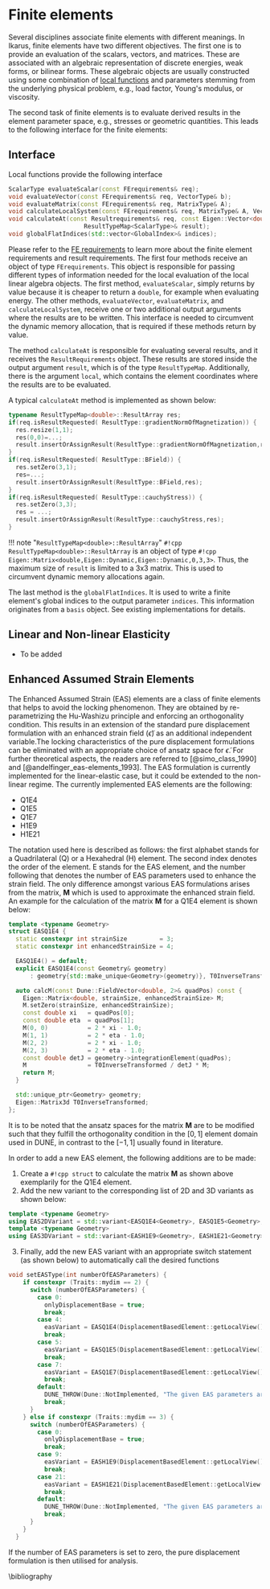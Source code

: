 <!--
SPDX-FileCopyrightText: 2022 The Ikarus Developers mueller@ibb.uni-stuttgart.de
SPDX-License-Identifier: CC-BY-SA-4.0
-->

# Finite elements

Several disciplines associate finite elements with different meanings.
In Ikarus, finite elements have two different objectives.
The first one is to provide an evaluation of the scalars, vectors, and matrices. 
These are associated with an algebraic representation of discrete energies, weak forms, or bilinear forms.
These algebraic objects are usually constructed using some combination of [local functions](localFunctions.md) and 
parameters stemming from the underlying physical problem, e.g., load factor, Young's modulus, or viscosity.

The second task of finite elements is to evaluate derived results in the element parameter space, e.g., stresses or geometric quantities.
This leads to the following interface for the finite elements:
## Interface
Local functions provide the following interface
```cpp
ScalarType evaluateScalar(const FErequirements& req);
void evaluateVector(const FErequirements& req, VectorType& b);
void evaluateMatrix(const FErequirements& req, MatrixType& A);
void calculateLocalSystem(const FErequirements& req, MatrixType& A, VectorType& b);
void calculateAt(const Resultrequirements& req, const Eigen::Vector<double, Traits::mydim>& local,
                     ResultTypeMap<ScalarType>& result);
void globalFlatIndices(std::vector<GlobalIndex>& indices);
```

Please refer to the [FE requirements](feRequirements.md) to learn more about the finite element requirements and result requirements. 
The first four methods receive an object of type `FErequirements`. This object is responsible for passing different types of information needed for the local evaluation of the local linear algebra objects.
The first method, `evaluateScalar`, simply returns by value because it is cheaper to return a `double`, for example when evaluating energy.
The other methods, `evaluateVector`, `evaluateMatrix`, and `calculateLocalSystem`, receive one or two additional output arguments where the results are to be written.
This interface is needed to circumvent the dynamic memory allocation, that is required if these methods return by value.

The method `calculateAt` is responsible for evaluating several results, and it receives the `ResultRequirements` object.
These results are stored inside the output argument `result`, which is of the type `ResultTypeMap`.
Additionally, there is the argument `local`, which contains the element coordinates where the results are to be evaluated.


A typical `calculateAt` method is implemented as shown below: 

```cpp
typename ResultTypeMap<double>::ResultArray res;
if(req.isResultRequested( ResultType::gradientNormOfMagnetization)) {
  res.resize(1,1);
  res(0,0)=...;
  result.insertOrAssignResult(ResultType::gradientNormOfMagnetization,res);
}
if(req.isResultRequested( ResultType::BField)) {
  res.setZero(3,1);
  res=...;
  result.insertOrAssignResult(ResultType::BField,res);
}
if(req.isResultRequested( ResultType::cauchyStress)) {
  res.setZero(3,3);
  res = ...;
  result.insertOrAssignResult(ResultType::cauchyStress,res);
}
```
!!! note "`ResultTypeMap<double>::ResultArray`"
    `#!cpp ResultTypeMap<double>::ResultArray` is an object of type `#!cpp Eigen::Matrix<double,Eigen::Dynamic,Eigen::Dynamic,0,3,3>`.
    Thus, the maximum size of `result` is limited to a 3x3 matrix. This is used to circumvent dynamic memory allocations again.


The last method is the `globalFlatIndices`. It is used to write a finite element's global indices to the output parameter `indices`.
This information originates from a `basis` object. See existing implementations for details.

## Linear and Non-linear Elasticity
* To be added

## Enhanced Assumed Strain Elements
The Enhanced Assumed Strain (EAS) elements are a class of finite elements that helps to avoid the locking phenomenon.
They are obtained by re-parametrizing the Hu-Washizu principle and enforcing an orthogonality condition. 
This results in an extension of the standard pure displacement formulation with an enhanced strain field ($\tilde\epsilon$) 
as an additional independent variable.The locking characteristics of the pure displacement formulations can be eliminated with an appropriate choice of ansatz space for $\tilde\epsilon$. For further theoretical aspects, the readers are referred to [@simo_class_1990] 
and [@andelfinger_eas-elements_1993]. The EAS formulation is currently implemented for the linear-elastic case, but 
it could be extended to the non-linear regime. The currently implemented EAS elements are the following:

* Q1E4
* Q1E5
* Q1E7
* H1E9
* H1E21

The notation used here is described as follows: the first alphabet stands for a Quadrilateral (Q) or a Hexahedral (H) element.
The second index denotes the order of the element. E stands for the EAS element, and the number following that denotes the 
number of EAS parameters used to enhance the strain field. The only difference amongst various EAS formulations arises 
from the matrix, $\mathbf{M}$ which is used to approximate the enhanced strain field. An example for the calculation of the 
matrix $\mathbf{M}$ for a Q1E4 element is shown below:
```cpp
template <typename Geometry>
struct EASQ1E4 {
  static constexpr int strainSize         = 3;
  static constexpr int enhancedStrainSize = 4;

  EASQ1E4() = default;
  explicit EASQ1E4(const Geometry& geometry)
      : geometry{std::make_unique<Geometry>(geometry)}, T0InverseTransformed{calcTransformationMatrix2D(geometry)} {}

  auto calcM(const Dune::FieldVector<double, 2>& quadPos) const {
    Eigen::Matrix<double, strainSize, enhancedStrainSize> M;
    M.setZero(strainSize, enhancedStrainSize);
    const double xi   = quadPos[0];
    const double eta  = quadPos[1];
    M(0, 0)           = 2 * xi - 1.0;
    M(1, 1)           = 2 * eta - 1.0;
    M(2, 2)           = 2 * xi - 1.0;
    M(2, 3)           = 2 * eta - 1.0;
    const double detJ = geometry->integrationElement(quadPos);
    M                 = T0InverseTransformed / detJ * M;
    return M;
  }

  std::unique_ptr<Geometry> geometry;
  Eigen::Matrix3d T0InverseTransformed;
};
```
It is to be noted that the ansatz spaces for the matrix $\mathbf{M}$ are to be modified such that they fulfill the orthogonality 
condition in the $\left[0,1\right]$ element domain used in DUNE, in contrast to the $\left[-1,1\right]$ usually found in 
literature.

In order to add a new EAS element, the following additions are to be made: 

1. Create a `#!cpp struct` to calculate the matrix $\mathbf{M}$ as shown above exemplarily for the Q1E4 element.
2. Add the new variant to the corresponding list of 2D and 3D variants as shown below:
```cpp
template <typename Geometry>
using EAS2DVariant = std::variant<EASQ1E4<Geometry>, EASQ1E5<Geometry>, EASQ1E7<Geometry>>;
template <typename Geometry>
using EAS3DVariant = std::variant<EASH1E9<Geometry>, EASH1E21<Geometry>>;
```
3. Finally, add the new EAS variant with an appropriate switch statement (as shown below) to automatically call the 
desired functions
```cpp
void setEASType(int numberOfEASParameters) {
    if constexpr (Traits::mydim == 2) {
      switch (numberOfEASParameters) {
        case 0:
          onlyDisplacementBase = true;
          break;
        case 4:
          easVariant = EASQ1E4(DisplacementBasedElement::getLocalView().element().geometry());
          break;
        case 5:
          easVariant = EASQ1E5(DisplacementBasedElement::getLocalView().element().geometry());
          break;
        case 7:
          easVariant = EASQ1E7(DisplacementBasedElement::getLocalView().element().geometry());
          break;
        default:
          DUNE_THROW(Dune::NotImplemented, "The given EAS parameters are not available for the 2D case.");
          break;
      }
    } else if constexpr (Traits::mydim == 3) {
      switch (numberOfEASParameters) {
        case 0:
          onlyDisplacementBase = true;
          break;
        case 9:
          easVariant = EASH1E9(DisplacementBasedElement::getLocalView().element().geometry());
          break;
        case 21:
          easVariant = EASH1E21(DisplacementBasedElement::getLocalView().element().geometry());
          break;
        default:
          DUNE_THROW(Dune::NotImplemented, "The given EAS parameters are not available for the 3D case.");
          break;
      }
    }
  }
```

If the number of EAS parameters is set to zero, the pure displacement formulation is then utilised for analysis.

\bibliography

